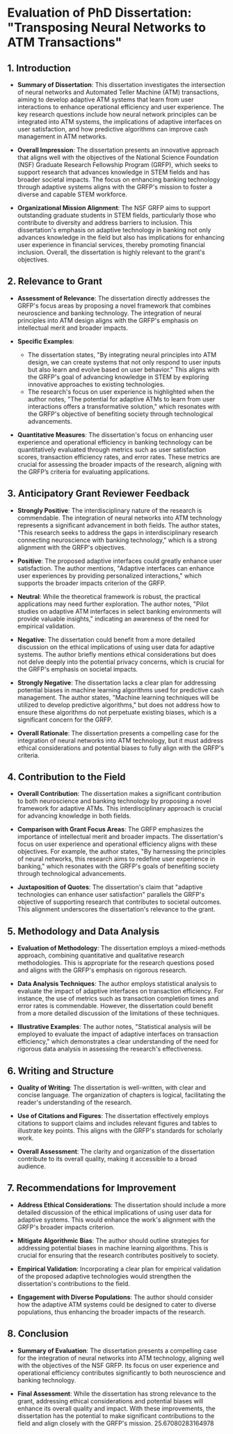 # Evaluation of PhD Dissertation: "Transposing Neural Networks to ATM Transactions"

## 1. Introduction
- **Summary of Dissertation**: This dissertation investigates the intersection of neural networks and Automated Teller Machine (ATM) transactions, aiming to develop adaptive ATM systems that learn from user interactions to enhance operational efficiency and user experience. The key research questions include how neural network principles can be integrated into ATM systems, the implications of adaptive interfaces on user satisfaction, and how predictive algorithms can improve cash management in ATM networks.

- **Overall Impression**: The dissertation presents an innovative approach that aligns well with the objectives of the National Science Foundation (NSF) Graduate Research Fellowship Program (GRFP), which seeks to support research that advances knowledge in STEM fields and has broader societal impacts. The focus on enhancing banking technology through adaptive systems aligns with the GRFP's mission to foster a diverse and capable STEM workforce.

- **Organizational Mission Alignment**: The NSF GRFP aims to support outstanding graduate students in STEM fields, particularly those who contribute to diversity and address barriers to inclusion. This dissertation's emphasis on adaptive technology in banking not only advances knowledge in the field but also has implications for enhancing user experience in financial services, thereby promoting financial inclusion. Overall, the dissertation is highly relevant to the grant's objectives.

## 2. Relevance to Grant
- **Assessment of Relevance**: The dissertation directly addresses the GRFP's focus areas by proposing a novel framework that combines neuroscience and banking technology. The integration of neural principles into ATM design aligns with the GRFP's emphasis on intellectual merit and broader impacts.

- **Specific Examples**:
  - The dissertation states, "By integrating neural principles into ATM design, we can create systems that not only respond to user inputs but also learn and evolve based on user behavior." This aligns with the GRFP's goal of advancing knowledge in STEM by exploring innovative approaches to existing technologies.
  - The research's focus on user experience is highlighted when the author notes, "The potential for adaptive ATMs to learn from user interactions offers a transformative solution," which resonates with the GRFP's objective of benefiting society through technological advancements.

- **Quantitative Measures**: The dissertation's focus on enhancing user experience and operational efficiency in banking technology can be quantitatively evaluated through metrics such as user satisfaction scores, transaction efficiency rates, and error rates. These metrics are crucial for assessing the broader impacts of the research, aligning with the GRFP’s criteria for evaluating applications.

## 3. Anticipatory Grant Reviewer Feedback
- **Strongly Positive**: The interdisciplinary nature of the research is commendable. The integration of neural networks into ATM technology represents a significant advancement in both fields. The author states, "This research seeks to address the gaps in interdisciplinary research connecting neuroscience with banking technology," which is a strong alignment with the GRFP's objectives.

- **Positive**: The proposed adaptive interfaces could greatly enhance user satisfaction. The author mentions, "Adaptive interfaces can enhance user experiences by providing personalized interactions," which supports the broader impacts criterion of the GRFP.

- **Neutral**: While the theoretical framework is robust, the practical applications may need further exploration. The author notes, "Pilot studies on adaptive ATM interfaces in select banking environments will provide valuable insights," indicating an awareness of the need for empirical validation.

- **Negative**: The dissertation could benefit from a more detailed discussion on the ethical implications of using user data for adaptive systems. The author briefly mentions ethical considerations but does not delve deeply into the potential privacy concerns, which is crucial for the GRFP's emphasis on societal impacts.

- **Strongly Negative**: The dissertation lacks a clear plan for addressing potential biases in machine learning algorithms used for predictive cash management. The author states, "Machine learning techniques will be utilized to develop predictive algorithms," but does not address how to ensure these algorithms do not perpetuate existing biases, which is a significant concern for the GRFP.

- **Overall Rationale**: The dissertation presents a compelling case for the integration of neural networks into ATM technology, but it must address ethical considerations and potential biases to fully align with the GRFP's criteria.

## 4. Contribution to the Field
- **Overall Contribution**: The dissertation makes a significant contribution to both neuroscience and banking technology by proposing a novel framework for adaptive ATMs. This interdisciplinary approach is crucial for advancing knowledge in both fields.

- **Comparison with Grant Focus Areas**: The GRFP emphasizes the importance of intellectual merit and broader impacts. The dissertation's focus on user experience and operational efficiency aligns with these objectives. For example, the author states, "By harnessing the principles of neural networks, this research aims to redefine user experience in banking," which resonates with the GRFP's goals of benefiting society through technological advancements.

- **Juxtaposition of Quotes**: The dissertation's claim that "adaptive technologies can enhance user satisfaction" parallels the GRFP's objective of supporting research that contributes to societal outcomes. This alignment underscores the dissertation's relevance to the grant.

## 5. Methodology and Data Analysis
- **Evaluation of Methodology**: The dissertation employs a mixed-methods approach, combining quantitative and qualitative research methodologies. This is appropriate for the research questions posed and aligns with the GRFP's emphasis on rigorous research.

- **Data Analysis Techniques**: The author employs statistical analysis to evaluate the impact of adaptive interfaces on transaction efficiency. For instance, the use of metrics such as transaction completion times and error rates is commendable. However, the dissertation could benefit from a more detailed discussion of the limitations of these techniques.

- **Illustrative Examples**: The author notes, "Statistical analysis will be employed to evaluate the impact of adaptive interfaces on transaction efficiency," which demonstrates a clear understanding of the need for rigorous data analysis in assessing the research's effectiveness.

## 6. Writing and Structure
- **Quality of Writing**: The dissertation is well-written, with clear and concise language. The organization of chapters is logical, facilitating the reader's understanding of the research.

- **Use of Citations and Figures**: The dissertation effectively employs citations to support claims and includes relevant figures and tables to illustrate key points. This aligns with the GRFP's standards for scholarly work.

- **Overall Assessment**: The clarity and organization of the dissertation contribute to its overall quality, making it accessible to a broad audience.

## 7. Recommendations for Improvement
- **Address Ethical Considerations**: The dissertation should include a more detailed discussion of the ethical implications of using user data for adaptive systems. This would enhance the work's alignment with the GRFP's broader impacts criterion.

- **Mitigate Algorithmic Bias**: The author should outline strategies for addressing potential biases in machine learning algorithms. This is crucial for ensuring that the research contributes positively to society.

- **Empirical Validation**: Incorporating a clear plan for empirical validation of the proposed adaptive technologies would strengthen the dissertation's contributions to the field.

- **Engagement with Diverse Populations**: The author should consider how the adaptive ATM systems could be designed to cater to diverse populations, thus enhancing the broader impacts of the research.

## 8. Conclusion
- **Summary of Evaluation**: The dissertation presents a compelling case for the integration of neural networks into ATM technology, aligning well with the objectives of the NSF GRFP. Its focus on user experience and operational efficiency contributes significantly to both neuroscience and banking technology.

- **Final Assessment**: While the dissertation has strong relevance to the grant, addressing ethical considerations and potential biases will enhance its overall quality and impact. With these improvements, the dissertation has the potential to make significant contributions to the field and align closely with the GRFP's mission. 25.67080283164978